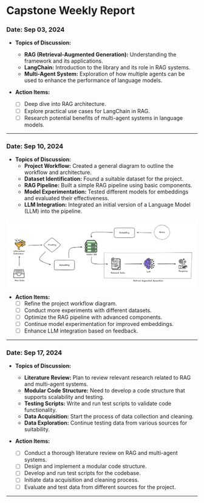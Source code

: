 # Capstone Weekly Report

### Date: Sep 03, 2024
- **Topics of Discussion:**
    - **RAG (Retrieval-Augmented Generation):** Understanding the framework and its applications.
    - **LangChain:** Introduction to the library and its role in RAG systems.
    - **Multi-Agent System:** Exploration of how multiple agents can be used to enhance the performance of language models.

- **Action Items:**
    * [ ] Deep dive into RAG architecture.
    * [ ] Explore practical use cases for LangChain in RAG.
    * [ ] Research potential benefits of multi-agent systems in language models.

---

### Date: Sep 10, 2024
- **Topics of Discussion:**
    - **Project Workflow:** Created a general diagram to outline the workflow and architecture.
    - **Dataset Identification:** Found a suitable dataset for the project.
    - **RAG Pipeline:** Built a simple RAG pipeline using basic components.
    - **Model Experimentation:** Tested different models for embeddings and evaluated their effectiveness.
    - **LLM Integration:** Integrated an initial version of a Language Model (LLM) into the pipeline.

![Basic RAG Diagram](Basic_Rag.png)

- **Action Items:**
    * [ ] Refine the project workflow diagram.
    * [ ] Conduct more experiments with different datasets.
    * [ ] Optimize the RAG pipeline with advanced components.
    * [ ] Continue model experimentation for improved embeddings.
    * [ ] Enhance LLM integration based on feedback.

---

### Date: Sep 17, 2024
- **Topics of Discussion:**
    - **Literature Review:** Plan to review relevant research related to RAG and multi-agent systems.
    - **Modular Code Structure:** Need to develop a code structure that supports scalability and testing.
    - **Testing Scripts:** Write and run test scripts to validate code functionality.
    - **Data Acquisition:** Start the process of data collection and cleaning.
    - **Data Exploration:** Continue testing data from various sources for suitability.

- **Action Items:**
    * [ ] Conduct a thorough literature review on RAG and multi-agent systems.
    * [ ] Design and implement a modular code structure.
    * [ ] Develop and run test scripts for the codebase.
    * [ ] Initiate data acquisition and cleaning process.
    * [ ] Evaluate and test data from different sources for the project.

---
